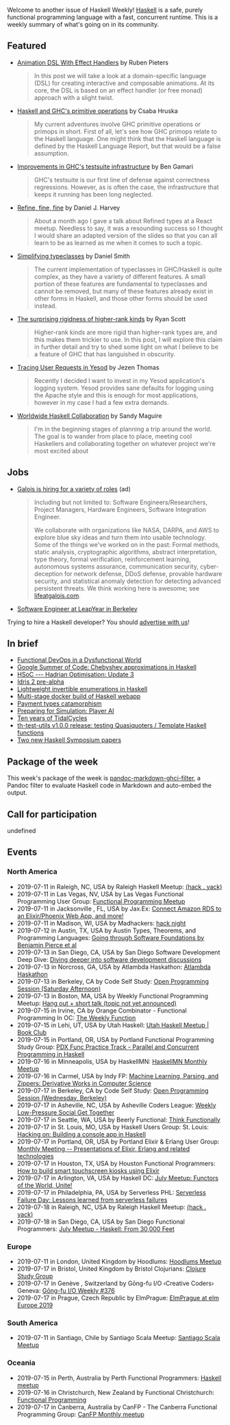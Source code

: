 <!-- 2019-07-11 unpublished -->

Welcome to another issue of Haskell Weekly!
[Haskell](https://www.haskell.org) is a safe, purely functional programming language with a fast, concurrent runtime.
This is a weekly summary of what's going on in its community.

## Featured

-   [Animation DSL With Effect Handlers](https://rubenpieters.github.io/programming/haskell/2019/07/09/animation-dsl-1.html) by Ruben Pieters

    > In this post we will take a look at a domain-specific language (DSL) for creating interactive and composable animations. At its core, the DSL is based on an effect handler (or free monad) approach with a slight twist.

-   [Haskell and GHC's primitive operations](https://www.patreon.com/posts/haskell-and-ghcs-28226784) by Csaba Hruska

    > My current adventures involve GHC primitive operations or primops in short. First of all, let's see how GHC primops relate to the Haskell language. One might think that the Haskell language is defined by the Haskell Language Report, but that would be a false assumption.

-   [Improvements in GHC's testsuite infrastructure](https://www.haskell.org/ghc/blog/20190708-testsuite-work.html) by Ben Gamari

    > GHC's testsuite is our first line of defense against correctness regressions. However, as is often the case, the infrastructure that keeps it running has been long neglected.

-   [Refine, fine, fine](https://danieljharvey.github.io/posts/2019-07-05-refined-types.html) by Daniel J. Harvey

    > About a month ago I gave a talk about Refined types at a React meetup. Needless to say, it was a resounding success so I thought I would share an adapted version of the slides so that you can all learn to be as learned as me when it comes to such a topic.

-   [Simplifying typeclasses](http://h2.jaguarpaw.co.uk/posts/simplifying-typeclasses/) by Daniel Smith

    > The current implementation of typeclasses in GHC/Haskell is quite complex, as they have a variety of different features. A small portion of these features are fundamental to typeclasses and cannot be removed, but many of these features already exist in other forms in Haskell, and those other forms should be used instead.

-   [The surprising rigidness of higher-rank kinds](https://ryanglscott.github.io/2019/07/10/the-surprising-rigidness-of-higher-rank-kinds/) by Ryan Scott

    > Higher-rank kinds are more rigid than higher-rank types are, and this makes them trickier to use. In this post, I will explore this claim in further detail and try to shed some light on what I believe to be a feature of GHC that has languished in obscurity.

-   [Tracing User Requests in Yesod](https://jezenthomas.com/tracing-user-requests-in-yesod/) by Jezen Thomas

    > Recently I decided I want to invest in my Yesod application's logging system. Yesod provides sane defaults for logging using the Apache style and this is enough for most applications, however in my case I had a few extra demands.

-   [Worldwide Haskell Collaboration](https://isovector.github.io/erdos/) by Sandy Maguire

    >  I'm in the beginning stages of planning a trip around the world. The goal is to wander from place to place, meeting cool Haskellers and collaborating together on whatever project we're most excited about

## Jobs

<!-- keep through July 18 -->
-   [Galois is hiring for a variety of roles](https://galois.com/careers/) (ad)

    > Including but not limited to: Software Engineers/Researchers, Project Managers, Hardware Engineers, Software Integration Engineer.
    >
    > We collaborate with organizations like NASA, DARPA, and AWS to explore blue sky ideas and turn them into usable technology. Some of the things we've worked on in the past: Formal methods, static analysis, cryptographic algorithms, abstract interpretation, type theory, formal verification, reinforcement learning, autonomous systems assurance, communication security, cyber-deception for network defense, DDoS defense, provable hardware security, and statistical anomaly detection for detecting advanced persistent threats. We think working here is awesome; see [lifeatgalois.com](https://lifeatgalois.com).

-   [Software Engineer at LeapYear in Berkeley](https://hire.withgoogle.com/public/jobs/leapyeario/view/P_AAAAAAEAAAMDbs__uVXOsM)

Trying to hire a Haskell developer?
You should [advertise with us](https://haskellweekly.news/advertising.html)!

## In brief

-   [Functional DevOps in a Dysfunctional World](https://vaibhavsagar.com/blog/2019/07/04/functional-devops/index.html)
-   [Google Summer of Code: Chebyshev approximations in Haskell](https://bit.ly/2Le97gL)
-   [HSoC --- Hadrian Optimisation: Update 3](https://medium.com/@ratherforky/hsoc-hadrian-optimisation-update-3-19e1647f3e10)
-   [Idris 2 pre-alpha](https://github.com/edwinb/Idris2/tree/1cf9849a5552ecebde2f412abd8ef0e65a0e07ce)
-   [Lightweight invertible enumerations in Haskell](https://byorgey.wordpress.com/2019/07/05/lightweight-invertible-enumerations-in-haskell/)
-   [Multi-stage docker build of Haskell webapp](https://oleg.fi/gists/posts/2019-07-04-docker-haskell-example.html)
-   [Payment types catamorphism](https://blog.ploeh.dk/2019/07/08/payment-types-catamorphism/)
-   [Preparing for Simulation: Player AI](https://mmhaskell.com/blog/2019/7/8/preparing-for-simulation-player-ai)
-   [Ten years of TidalCycles](https://slab.org/ten-years-of-tidalcycles/)
-   [th-test-utils v1.0.0 release: testing Quasiquoters / Template Haskell functions](https://np.reddit.com/r/haskell/comments/cbjt68/thtestutils_v100_release_testing_quasiquoters/)
-   [Two new Haskell Symposium papers](https://mpickering.github.io/posts/2019-07-09-haskell-papers.html)

## Package of the week

This week's package of the week is [pandoc-markdown-ghci-filter](https://hackage.haskell.org/package/pandoc-markdown-ghci-filter-0.1.0.0), a Pandoc filter to evaluate Haskell code in Markdown and auto-embed the output.

## Call for participation

undefined

## Events

### North America

- 2019-07-11 in Raleigh, NC, USA by Raleigh Haskell Meetup: [(hack . yack)](https://www.meetup.com/Raleigh-Haskell-Meetup/events/nsfsnqyzkbpb/)
- 2019-07-11 in Las Vegas, NV, USA by Las Vegas Functional Programming User Group: [Functional Programming Meetup](https://www.meetup.com/las-vegas-functional-programming/events/jkznkqyzkbpb/)
- 2019-07-11 in Jacksonville , FL, USA by Jax.Ex: [Connect Amazon RDS to an Elixir/Phoenix Web App, and more!](https://www.meetup.com/Jax-Ex/events/257995181/)
- 2019-07-11 in Madison, WI, USA by Madhackers: [hack night](https://www.meetup.com/madhackers/events/dsxccryzkbpb/)
- 2019-07-12 in Austin, TX, USA by Austin Types, Theorems, and Programming Languages: [Going through Software Foundations by Benjamin Pierce et al](https://www.meetup.com/Austin-Types-Theorems-and-Programming-Languages/events/kbqknnyzkbqb/)
- 2019-07-13 in San Diego, CA, USA by San Diego Software Development Deep Dive: [Diving deeper into software development discussions ](https://www.meetup.com/San-Diego-Software-Development-Deep-Dive/events/qcjdcryzkbrb/)
- 2019-07-13 in Norcross, GA, USA by Atlambda Haskathon: [Atlambda Haskathon](https://www.meetup.com/Atlambda-Haskathon/events/ggbspqyzkbrb/)
- 2019-07-13 in Berkeley, CA by Code Self Study: [Open Programming Session (Saturday Afternoon)](https://www.meetup.com/codeselfstudy/events/dkwpzpyzkbrb/)
- 2019-07-13 in Boston, MA, USA by Weekly Functional Programming Meetup: [Hang out + short talk (topic not yet announced)](https://www.meetup.com/Weekly-Functional-Programming-Meetup/events/cfgmcryzkbrb/)
- 2019-07-15 in Irvine, CA by Orange Combinator - Functional Programming In OC: [The Weekly Function](https://www.meetup.com/orange-combinator/events/bmxjdryzkbtb/)
- 2019-07-15 in Lehi, UT, USA by Utah Haskell: [Utah Haskell Meetup | Book Club](https://www.meetup.com/utah-haskell/events/fmdsrqyzkbtb/)
- 2019-07-15 in Portland, OR, USA by Portland Functional Programming Study Group: [PDX Func Practice Track - Parallel and Concurrent Programming in Haskell](https://www.meetup.com/Portland-Functional-Programming-Study-Group/events/qjbbjqyzkbtb/)
- 2019-07-16 in Minneapolis, USA by HaskellMN: [HaskellMN Monthly Meetup](https://www.meetup.com/HaskellMN/events/ndtxfpyzkbvb/)
- 2019-07-16 in Carmel, USA by Indy FP: [Machine Learning, Parsing, and Zippers: Derivative Works in Computer Science ](https://www.meetup.com/Indy-FP/events/262966708/)
- 2019-07-17 in Berkeley, CA by Code Self Study: [Open Programming Session (Wednesday, Berkeley)](https://www.meetup.com/codeselfstudy/events/tzgvnqyzkbwb/)
- 2019-07-17 in Asheville, NC, USA by Asheville Coders League: [Weekly Low-Pressure Social Get Together](https://www.meetup.com/Asheville-Coders-League/events/hplqsqyzkbwb/)
- 2019-07-17 in Seattle, WA, USA by Beerly Functional: [Think Functionally](https://www.meetup.com/Beerly-Functional/events/mjqmcryzkbwb/)
- 2019-07-17 in St. Louis, MO, USA by Haskell Users Group: St. Louis: [Hacking on: Building a console app in Haskell](https://www.meetup.com/Haskell-Users-Group-St-Louis/events/263026820/)
- 2019-07-17 in Portland, OR, USA by Portland Elixir & Erlang User Group: [Monthly Meeting -- Presentations of Elixir, Erlang and related technologies](https://www.meetup.com/Portland-Erlang-Elixir-User-Group/events/mqkncryzkbwb/)
- 2019-07-17 in Houston, TX, USA by Houston Functional Programmers: [How to build smart touchscreen kiosks using Elixir](https://www.meetup.com/Houston-Functional-Programmers/events/znbbqqyzkbwb/)
- 2019-07-17 in Arlington, VA, USA by Haskell DC: [July Meetup: Functors of the World, Unite!](https://www.meetup.com/Haskell-DC/events/262661750/)
- 2019-07-17 in Philadelphia, PA, USA by Serverless PHL: [Serverless Failure Day: Lessons learned from serverless failures ](https://www.meetup.com/ServerlessPHL/events/258126075/)
- 2019-07-18 in Raleigh, NC, USA by Raleigh Haskell Meetup: [(hack . yack)](https://www.meetup.com/Raleigh-Haskell-Meetup/events/nsfsnqyzkbxb/)
- 2019-07-18 in San Diego, CA, USA by San Diego Functional Programmers: [July Meetup - Haskell: From 30,000 Feet](https://www.meetup.com/San-Diego-Functional-Programmers/events/262830190/)

### Europe

- 2019-07-11 in London, United Kingdom by Hoodlums: [Hoodlums Meetup](https://www.meetup.com/hoodlums/events/hrbdtnyzkbpb/)
- 2019-07-17 in Bristol, United Kingdom by Bristol Clojurians: [Clojure Study Group](https://www.meetup.com/Bristol-Clojurians/events/nwvqlqyzkbwb/)
- 2019-07-17 in Genève , Switzerland by Gōng-fu I/O ‹Creative Coders› Geneva: [Gōng-fu I/O Weekly #376](https://www.meetup.com/g%C5%8DngfuIO/events/hzfgppyzkbwb/)
- 2019-07-17 in Prague, Czech Republic by ElmPrague: [ElmPrague at elm Europe 2019](https://www.meetup.com/ElmPrague/events/262809628/)

### South America

- 2019-07-11 in Santiago, Chile by Santiago Scala Meetup: [Santiago Scala Meetup](https://www.meetup.com/Santiago-Scala-Meetup/events/hfvtlpyzkbgb/)

### Oceania

- 2019-07-15 in Perth, Australia by Perth Functional Programmers: [Haskell meetup](https://www.meetup.com/PerthFP/events/xrtkqqyzkbtb/)
- 2019-07-16 in Christchurch, New Zealand by Functional Christchurch: [Functional Programming](https://www.meetup.com/Functional-Christchurch/events/cnbkvpyzkbvb/)
- 2019-07-17 in Canberra, Australia by CanFP - The Canberra Functional Programming Group: [CanFP Monthly meetup](https://www.meetup.com/CanFPG/events/ztfqcqyzkbwb/)

